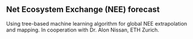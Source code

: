 ## Net Ecosystem Exchange (NEE) forecast
Using tree-based machine learning algorithm for global NEE extrapolation and mapping. In cooperation with Dr. Alon Nissan, ETH Zurich.
